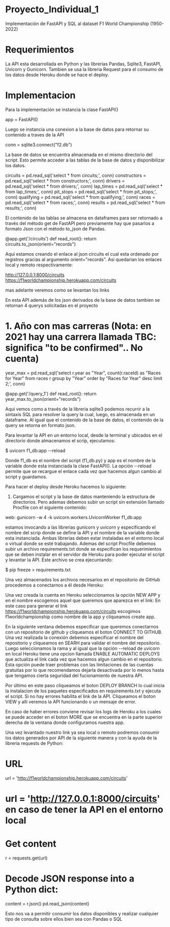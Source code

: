 # Proyecto_Individual_1
Implementación de FastAPI y SQL al dataset F1 World Championship (1950-2022)

# Requerimientos
La API esta desarrollada en Python y las librerias Pandas, Sqlite3, FastAPI, Uvicorn y Gunicorn. Tambien se usa la libreria Request para el consumo de los datos desde Heroku donde se hace el deploy.

# Implementacion
Para la implementación se instancia la clase FastAPI() 

app = FastAPI()

Luego se instancia una conexion a la base de datos para retornar su contenido a traves de la API

conn = sqlite3.connect("f2.db")

La base de datos se encuentra almacenada en el mismo directorio del script. Esto permite acceder a las tablas de la base de datos y disponibilizar los datos.

circuits = pd.read_sql('select * from circuits;', conn)
constructors = pd.read_sql('select * from constructors;', conn)
drivers = pd.read_sql('select * from drivers;', conn)
lap_times = pd.read_sql('select * from lap_times;', conn)
pit_stops = pd.read_sql('select * from pit_stops;', conn)
qualifying = pd.read_sql('select * from qualifying;', conn)
races = pd.read_sql('select * from races;', conn)
results = pd.read_sql('select * from results;', conn)

El contenido de las tablas se almacena en dataframes para ser retornado a través del método get de FastAPI pero previamente hay que pasarlos a formato Json con el método to_json de Pandas.

@app.get('/circuits')
def read_root():
    return circuits.to_json(orient="records")

Aqui estamos creando el enlace al json circuits el cual esta ordenado por registros gracias al argumento orient="records". Asi quedarian los enlaces local y remoto respectivamente:

http://127.0.0.1:8000/circuits
https://f1worldchampionship.herokuapp.com/circuits

mas adelante veremos como se levantan los links

En esta API además de los json derivados de la base de datos tambien se retornan 4 querys solicitadas en el proyecto

# 1. Año con mas carreras (Nota: en 2021 hay una carrera llamada TBC: significa "to be confirmed".. No cuenta)
year_max = pd.read_sql('select r.year as "Year", count(r.raceId) as "Races for Year" from races r group by "Year" order by "Races for Year" desc limit 2;', conn)
   
@app.get('/query_1')
def read_root():
    return year_max.to_json(orient="records")
    
Aqui vemos como a través de la libreria sqlite3 podemos recurrir a la sintaxis SQL para resolver la query la cual, luego, es almacenada en un dataframe. Al igual que el contenido de la base de datos, el contenido de la query se retorna en formato json.

Para levantar la API en un entorno local, desde la terminal y ubicados en el directorio donde almacenamos el scrip, ejecutamos:

$ uvicorn f1_db:app --reload

Donde f1_db es el nombre del script (f1_db.py) y app es el nombre de la variable donde esta instanciada la clase FastAPI(). La opción --reload permite que se recargue el enlace cada vez que hacemos algun cambio al script y guardamos.

Para hacer el deploy desde Heroku hacemos lo siguiente: 

1. Cargamos el script y la base de datos manteniendo la estructura de directorios. Pero ademas debemos subir un script sin extensión llamado Procfile con el siguiente contenido: 

web: gunicorn -w 4 -k uvicorn.workers.UvicornWorker f1_db:app 

estamos invocando a las librerias gunicorn y uvicorn y especificando el nombre del scrip donde se define la API y el nombre de la variable donde esta instanciada. Ambas librerias deben estar instaladas en el entorno local o virtual donde se esté trabajando. Ademas del script Procfile debemos subir un archivo requirements.txt donde se especifican los requerimientos que se deben instalar en el servidor de Heroku para poder ejecutar el script y levantar la API. Éste archivo se crea ejecuntando:

$ pip freeze > requirements.txt

Una vez almacenados los archivos necesarios en el repositorio de GitHub procedemos a conectarnos a él desde Heroku:

Una vez creada la cuenta en Heroku seleccionamos la opción NEW APP y en el nombre escogemos aquel que queremos que aparezca en el link: En este caso para generar el link https://f1worldchampionship.herokuapp.com/circuits escogimos f1worldchampionship como nombre de la app y cliqueamos create app.

En la siguiente ventana debemos especificar que queremos conectarnos con un repositorio de github y cliqueamos el boton CONNECT TO GITHUB. Una vez realizada la conexión debemos especificar el nombre del repositorio y cliqueamos en SEARH para validar el nombre del repositorio. Luego seleccionamos la rama y al igual que la opción --reload de uvicorn en local Heroku tiene una opcion llamada ENABLE AUTOMATIC DEPLOYS que actualiza el link cada vez que hacemos algun cambio en el repositorio. Esta opción puede traer problemas con las limitaciones de las cuentas gratuitas por lo que recomendamos dejarla desactivada por lo menos hasta que tengamos cierta seguridad del fucionamiento de nuestra API.

Por último en este paso cliqueamos el boton DEPLOY BRANCH lo cual inicia la instalacion de los paquetes especificados en requirements.txt y ejecuta el script. Si no hay errores habilita el link de la API. Cliqueamos el boton VIEW y alli veremos la API funcionando o un mensaje de error.

En caso de haber errores conviene revisar los logs de Heroku a los cuales se puede acceder en el boton MORE que se encuentra en la parte superior derecha de la ventana donde configuramos nuestra app.

Una vez levantado nuestro link ya sea local o remoto podremos consumir los datos generados por API de la siguiente manera y con la ayuda de la libreria requests de Python:

# URL
url = 'http://f1worldchampionship.herokuapp.com/circuits'
# url = 'http://127.0.0.1:8000/circuits' en caso de tener la API en el entorno local

# Get content
r = requests.get(url)

# Decode JSON response into a Python dict:
content = r.json()
pd.read_json(content)

Esto nos va a permitir consumir los datos disponibles y realizar cualquier tipo de consulta sobre ellos bien sea con Pandas o SQL





